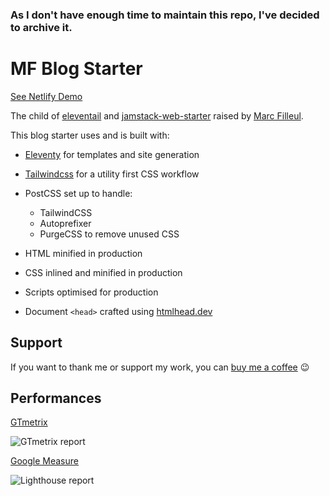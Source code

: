 ### As I don't have enough time to maintain this repo, I've decided to archive it.

# MF Blog Starter

[See Netlify Demo](https://mf-blogstarter.netlify.app/)

The child of [eleventail](https://github.com/philhawksworth/eleventail) and [jamstack-web-starter](https://github.com/scottishstoater/jamstack-web-starter) raised by [Marc Filleul](https://www.artisanweb.dev/).

This blog starter uses and is built with:

- [Eleventy](https://11ty.dev) for templates and site generation
- [Tailwindcss](https://tailwindcss.com) for a utility first CSS workflow

- PostCSS set up to handle:

  - TailwindCSS
  - Autoprefixer
  - PurgeCSS to remove unused CSS

- HTML minified in production
- CSS inlined and minified in production
- Scripts optimised for production
- Document `<head>` crafted using [htmlhead.dev](https://htmlhead.dev)

## Support

If you want to thank me or support my work, you can [buy me a coffee](https://www.buymeacoffee.com/marcfilleul) 😉

## Performances

[GTmetrix](https://gtmetrix.com/)

![GTmetrix report](https://mf-blogstarter.netlify.app/assets/img/gtmetrix.png)

[Google Measure](https://web.dev/measure/)

![Lighthouse report](https://mf-blogstarter.netlify.app/assets/img/lighthouse.png)
